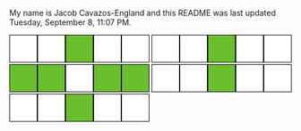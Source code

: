 My name is Jacob Cavazos-England and this README was last updated Tuesday, September 8, 11:07 PM.

![dead](.&#x2F;assets&#x2F;dead.png)![dead](.&#x2F;assets&#x2F;dead.png)![live](.&#x2F;assets&#x2F;live.png)![dead](.&#x2F;assets&#x2F;dead.png)![dead](.&#x2F;assets&#x2F;dead.png)
![dead](.&#x2F;assets&#x2F;dead.png)![dead](.&#x2F;assets&#x2F;dead.png)![live](.&#x2F;assets&#x2F;live.png)![dead](.&#x2F;assets&#x2F;dead.png)![dead](.&#x2F;assets&#x2F;dead.png)
![live](.&#x2F;assets&#x2F;live.png)![live](.&#x2F;assets&#x2F;live.png)![dead](.&#x2F;assets&#x2F;dead.png)![live](.&#x2F;assets&#x2F;live.png)![live](.&#x2F;assets&#x2F;live.png)
![dead](.&#x2F;assets&#x2F;dead.png)![dead](.&#x2F;assets&#x2F;dead.png)![live](.&#x2F;assets&#x2F;live.png)![dead](.&#x2F;assets&#x2F;dead.png)![dead](.&#x2F;assets&#x2F;dead.png)
![dead](.&#x2F;assets&#x2F;dead.png)![dead](.&#x2F;assets&#x2F;dead.png)![live](.&#x2F;assets&#x2F;live.png)![dead](.&#x2F;assets&#x2F;dead.png)![dead](.&#x2F;assets&#x2F;dead.png)